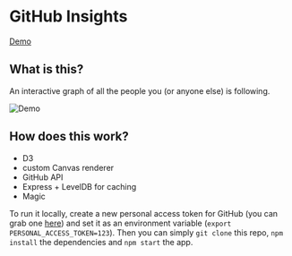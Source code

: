 GitHub Insights
===============

[Demo](http://github-insights.herokuapp.com)

What is this?
-------------

An interactive graph of all the people you (or anyone else) is following.

![Demo](https://raw.githubusercontent.com/alexanderGugel/github-insights/master/demo.gif)

How does this work?
-------------------

* D3
* custom Canvas renderer
* GitHub API
* Express + LevelDB for caching
* Magic

To run it locally, create a new personal access token for GitHub (you can grab
one [here](https://github.com/settings/tokens/new)) and set it as an
environment variable (`export PERSONAL_ACCESS_TOKEN=123`). Then you can simply
`git clone` this repo, `npm install` the dependencies and `npm start` the app.
